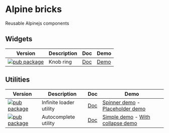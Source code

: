 # Alpine bricks

Reusable Alpinejs components

## Widgets

| Version | Description | Doc | Demo
| --- | --- | --- | --- |
| [![pub package](https://img.shields.io/npm/v/@alpinebricks/knob)](https://www.npmjs.com/package/@alpinebricks/knob) | Knob ring | [Doc](packages/%40alpinebricks-knob/) | [Demo](https://emencia.github.io/alpinebricks/knob/knob.html)

## Utilities

| Version | Description | Doc | Demo
| --- | --- | --- | --- |
| [![pub package](https://img.shields.io/npm/v/@alpinebricks/infiniteloader)](https://www.npmjs.com/package/@alpinebricks/infiniteloader) | Infinite loader utility | [Doc](packages/%40alpinebricks-infinite_loader/) | [Spinner demo](https://emencia.github.io/alpinebricks/infinite_loader/infinite_loader2.html) -  [Placeholder demo](https://emencia.github.io/alpinebricks/infinite_loader/infinite_loader1.html)
| [![pub package](https://img.shields.io/npm/v/@alpinebricks/autocomplete)](https://www.npmjs.com/package/@alpinebricks/autocomplete) | Autocomplete utility | [Doc](packages/%40alpinebricks-autocomplete/) | [Simple demo](https://emencia.github.io/alpinebricks/autocomplete/autocomplete.html) -  [With collapse demo](https://emencia.github.io/alpinebricks/autocomplete/autocomplete_collapse.html)